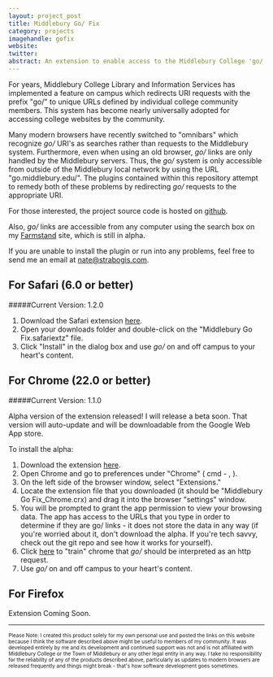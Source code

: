 ```yaml
---
layout: project_post
title: Middlebury Go/ Fix
category: projects
imagehandle: gofix
website:
twitter:
abstract: An extension to enable access to the Middlebury College 'go/' system in the Safari 6 omni-box.
---
```


<script>
	// Get Safari Manifest
	xmlhttp = new XMLHttpRequest();
	xmlhttp.overrideMimeType('text/xml');
	xmlhttp.open("GET","https://raw.github.com/tnbeatty/Middlebury-Go-Fix/master/safari_manifest.plist",false);
	xmlhttp.send();
	xmlDoc = xmlhttp.responseXML; 

	// Get version elements
	var eltArray = xmlDoc.getElementsByTagName("string");
	document.write("<p>"+"asdf</p>");
</script>

For years, Middlebury College Library and Information Services has implemented a feature on campus which redirects URI requests with the prefix "go/" to unique URLs defined by individual college community members. This system has become nearly universally adopted for accessing college websites by the community.

Many modern browsers have recently switched to "omnibars" which recognize *go/* URI's as searches rather than requests to the Middlebury system. Furthermore, even when using an old browser, *go/* links are only handled by the Middlebury servers. Thus, the *go/* system is only accessible from outside of the Middlebury local network by using the URL "go.middlebury.edu/". The plugins contained within this repository attempt to remedy both of these problems by redirecting *go/* requests to the appropriate URI.

For those interested, the project source code is hosted on [github](https://github.com/tnbeatty/Middlebury-Go-Fix).

Also, *go/* links are accessible from any computer using the search box on my [Farmstand](http://middfarmstand.heroku.com) site, which is still in alpha.

If you are unable to install the plugin or run into any problems, feel free to send me an email at [nate@strabogis.com](mailto:nate@strabogis.com).

For Safari (6.0 or better)
---

#####Current Version: 1.2.0

1. Download the Safari extension [here](https://raw.github.com/tnbeatty/Middlebury-Go-Fix/master/Middlebury%20Go%20Fix.safariextz).
2. Open your downloads folder and double-click on the "Middlebury Go Fix.safariextz" file.
3. Click "Install" in the dialog box and use *go/* on and off campus to your heart's content.

For Chrome (22.0 or better)
---

#####Current Version: 1.1.0

Alpha version of the extension released! I will release a beta soon. That version will auto-update and will be downloadable from the Google Web App store.

To install the alpha:

1. Download the extension [here](https://raw.github.com/tnbeatty/Middlebury-Go-Fix/master/Middlebury%20Go%20Fix_Chrome.crx).
2. Open Chrome and go to preferences under "Chrome" ( cmd - , ).
3. On the left side of the browser window, select "Extensions."
4. Locate the extension file that you downloaded (it should be "Middlebury Go Fix_Chrome.crx) and drag it into the browser "settings" window.
5. You will be prompted to grant the app permission to view your browsing data. The app has access to the URLs that you type in order to determine if they are go/ links - it does not store the data in any way (if you're worried about it, don't download the alpha. If you're tech savvy, check out the git repo and see how it works for yourself).
6. Click [here](http://go/fixgo) to "train" chrome that *go/* should be interpreted as an http request.
7. Use *go/* on and off campus to your heart's content.

For Firefox
---
Extension Coming Soon.

<hr />

<p style="font-size: 10px;">Please Note: I created this product solely for my own personal use and posted the links on this website because I think the software described above might be useful to members of my community. It was developed entirely by me and its development and continued support was not and is not affiliated with Middlebury College or the Town of Middlebury or any other legal entity in any way. I take no responsibility for the reliability of any of the products described above, particularly as updates to modern browsers are released frequently and things might break - that's how software development goes sometimes.</p>